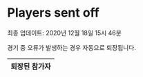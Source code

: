 # Players sent off
최종 업데이트: 2020년 12월 18일 15시 46분


경기 중 오류가 발생하는 경우 자동으로 퇴장됩니다.


| 퇴장된 참가자 |
|:---:|